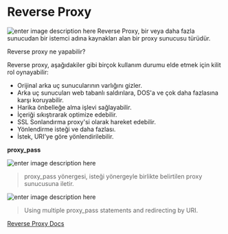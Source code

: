 ﻿# Reverse Proxy

![enter image description here](https://avinetworks.com/wp-content/uploads/2020/01/reverse-proxy-server-diagram_1.png)
Reverse Proxy, bir veya daha fazla sunucudan bir istemci adına kaynakları alan bir proxy sunucusu türüdür.

Reverse proxy ne yapabilir?

Reverse proxy, aşağıdakiler gibi birçok kullanım durumu elde etmek için kilit rol oynayabilir:

 - Orijinal arka uç sunucularının varlığını gizler.
 - Arka uç sunucuları web tabanlı saldırılara, DOS'a ve çok daha fazlasına karşı koruyabilir.
 - Harika önbelleğe alma işlevi sağlayabilir.
 - İçeriği sıkıştırarak optimize edebilir.
 - SSL Sonlandırma proxy'si olarak hareket edebilir.
 - Yönlendirme isteği ve daha fazlası.
 - İstek, URI'ye göre yönlendirilebilir.

**proxy_pass**


![enter image description here](https://i.hizliresim.com/skny7qs.png)

> proxy_pass yönergesi, isteği yönergeyle birlikte belirtilen proxy sunucusuna iletir.

![enter image description here](https://i.hizliresim.com/bizphhy.png)

> Using multiple proxy_pass statements and redirecting by URI.

[Reverse Proxy Docs](https://www.imperva.com/learn/performance/reverse-proxy/)

